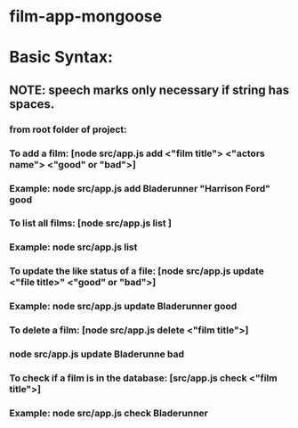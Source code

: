 # film-app-mongoose

# Basic Syntax:
## NOTE: speech marks only necessary if string has spaces.

### from root folder of project:

### To add a film: [node src/app.js add <"film title"> <"actors name"> <"good" or "bad">]
### Example:  node src/app.js add Bladerunner "Harrison Ford" good

### To list all films: [node src/app.js list ]
### Example: node src/app.js list

### To update the like status of a file: [node src/app.js update <"file title>" <"good" or "bad">]
### Example: node src/app.js update Bladerunner good

### To delete a film: [node src/app.js delete <"film title">]
### node src/app.js update Bladerunne bad

### To check if a film is in the database: [src/app.js check <"film title">]
### Example: node src/app.js check Bladerunner